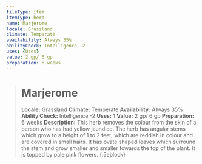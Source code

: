 ```yaml
---
fileType: item
itemType: herb
name: Marjerome
locale: Grassland
climate: Temperate
availability: Always 35%
abilityCheck: Intelligence -2
uses: {Uses}
value: 2 gp/ 6 gp
preparation: 6 weeks
---
```

>#  Marjerome
>
> **Locale:** Grassland
> **Climate:** Temperate
> **Availability:** Always 35%
> **Ability Check:** Intelligence -2
> **Uses:** 1
> **Value:** 2 gp/ 6 gp
> **Preparation:** 6 weeks
> **Description:** This herb removes the colour from the skin of a person who has had yellow jaundice. The herb has angular stems which grow to a height of 1 to 2 feet, which are reddish in colour and are covered in small hairs. It has ovate shaped leaves which surround the stem and grow smaller and smaller towards the top of the plant. It is topped by pale pink flowers.
{.5eblock}

